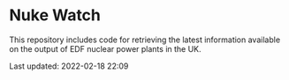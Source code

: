 # Nuke Watch

This repository includes code for retrieving the latest information available on the output of EDF nuclear power plants in the UK.

Last updated: 2022-02-18 22:09